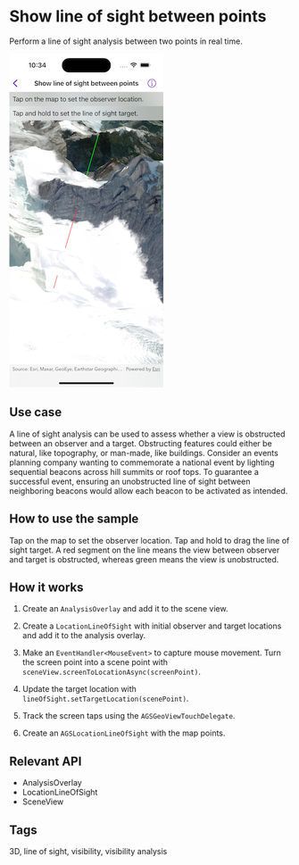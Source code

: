 # Show line of sight between points

Perform a line of sight analysis between two points in real time.

![Image of show line of sight between points](show-line-of-sight-between-points.png)

## Use case

A line of sight analysis can be used to assess whether a view is obstructed between an observer and a target. Obstructing features could either be natural, like topography, or man-made, like buildings. Consider an events planning company wanting to commemorate a national event by lighting sequential beacons across hill summits or roof tops. To guarantee a successful event, ensuring an unobstructed line of sight between neighboring beacons would allow each beacon to be activated as intended.

## How to use the sample

Tap on the map to set the observer location. Tap and hold to drag the line of sight target. A red segment on the line means the view between observer and target is obstructed, whereas green means the view is unobstructed.

## How it works

1. Create an `AnalysisOverlay` and add it to the scene view.
2. Create a `LocationLineOfSight` with initial observer and target locations and add it to the analysis overlay.
3. Make an `EventHandler<MouseEvent>` to capture mouse movement. Turn the screen point into a scene point with `sceneView.screenToLocationAsync(screenPoint)`.
4. Update the target location with `lineOfSight.setTargetLocation(scenePoint)`.

2. Track the screen taps using the `AGSGeoViewTouchDelegate`.
3. Create an `AGSLocationLineOfSight` with the map points.

## Relevant API

* AnalysisOverlay
* LocationLineOfSight
* SceneView

## Tags

3D, line of sight, visibility, visibility analysis
